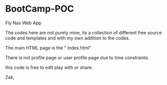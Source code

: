# BootCamp-POC
Fly Nas Web App
 
 The codes here are not purely mine, its a collection of different free source code and templates and with my own addition to the codes. 
 
 The main HTML page is the " Index.html" 
 
 There is not profile page or user profile page due to time constraints. 
 
 this code is free to edit play with or share. 
 
 
 Zak, 
